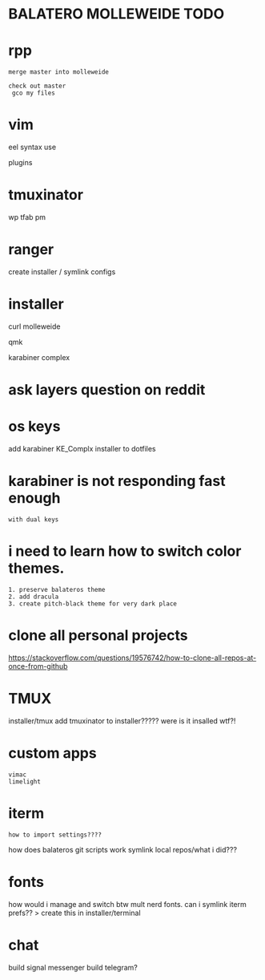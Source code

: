 # BALATERO MOLLEWEIDE TODO

# rpp

    merge master into molleweide

    check out master 
     gco my files

# vim

eel syntax use

plugins


# tmuxinator

wp tfab
pm

# ranger

create installer / symlink configs

# installer

curl molleweide

qmk

karabiner complex

# ask layers question on reddit

# os keys 
add karabiner KE_Complx installer to dotfiles

# karabiner is not responding fast enough 
    with dual keys

# i need to learn how to switch color themes.
    1. preserve balateros theme
    2. add dracula
    3. create pitch-black theme for very dark place

# clone all personal projects
https://stackoverflow.com/questions/19576742/how-to-clone-all-repos-at-once-from-github

# TMUX
installer/tmux add tmuxinator to installer?????
were is it insalled wtf?!

# custom apps
    vimac
    limelight

# iterm 
    how to import settings????

how does balateros git scripts work
symlink local repos/what i did???

# fonts
how would i manage and switch btw mult nerd fonts.
can i symlink iterm prefs?? > create this in installer/terminal

# chat

build signal messenger
build telegram?
